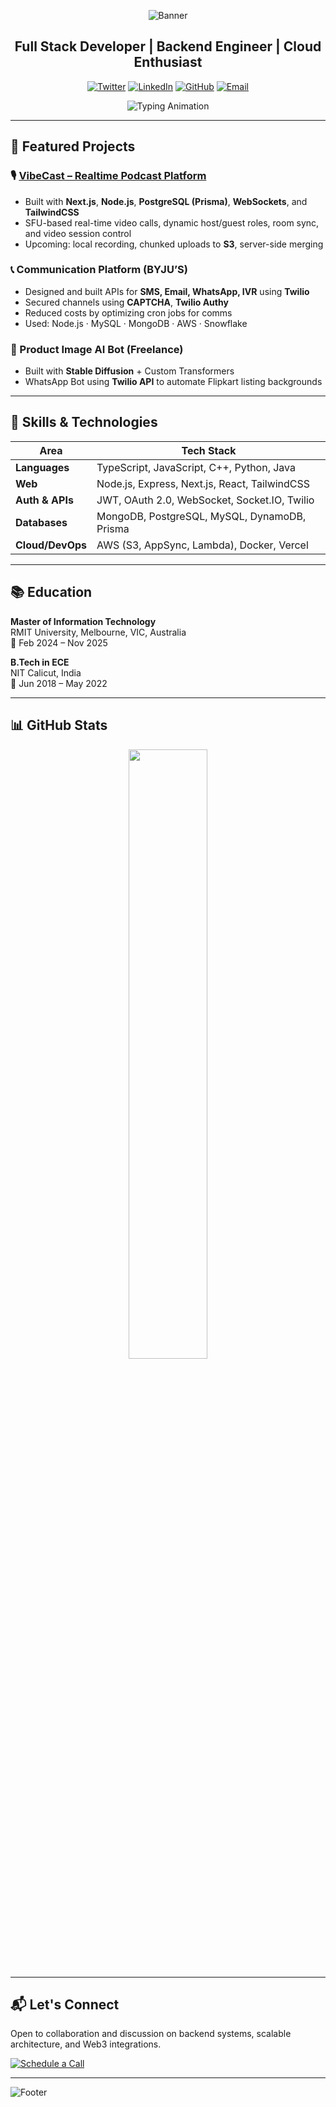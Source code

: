 <div align="center">

![Banner](https://capsule-render.vercel.app/api?type=waving&color=0A84FF&height=200&section=header&text=Amal%20Devanand%20Shine&fontSize=48&fontColor=ffffff&animation=fadeIn)

## Full Stack Developer | Backend Engineer | Cloud Enthusiast

[![Twitter](https://img.shields.io/badge/Twitter-1DA1F2?style=for-the-badge&logo=Twitter&logoColor=white)](https://x.com/sdevanand13)
[![LinkedIn](https://img.shields.io/badge/LinkedIn-0077B5?style=for-the-badge&logo=linkedin&logoColor=white)](https://www.linkedin.com/in/amal-devanand-s-34662a175/)
[![GitHub](https://img.shields.io/badge/GitHub-171515?style=for-the-badge&logo=github&logoColor=white)](https://github.com/devanand13)
[![Email](https://img.shields.io/badge/Email-D14836?style=for-the-badge&logo=gmail&logoColor=white)](mailto:amaldevanands@gmail.com)

![Typing Animation](https://readme-typing-svg.demolab.com?font=Fira+Code&weight=600&size=22&pause=1000&color=0A84FF&center=true&vCenter=true&width=600&lines=Building+Reliable+Web+Applications;Backend+with+Node.js+%26+Postgres;Auth%2C+WebSocket%2C+S3+Lover;Learning+Every+Single+Day)

</div>

---

## 🚀 Featured Projects

### 🎙️ [VibeCast – Realtime Podcast Platform](https://github.com/devanand13/vibecast)
- Built with **Next.js**, **Node.js**, **PostgreSQL (Prisma)**, **WebSockets**, and **TailwindCSS**
- SFU-based real-time video calls, dynamic host/guest roles, room sync, and video session control
- Upcoming: local recording, chunked uploads to **S3**, server-side merging

### 📞 Communication Platform (BYJU’S)
- Designed and built APIs for **SMS, Email, WhatsApp, IVR** using **Twilio**
- Secured channels using **CAPTCHA**, **Twilio Authy**
- Reduced costs by optimizing cron jobs for comms
- Used: Node.js · MySQL · MongoDB · AWS · Snowflake

### 🤖 Product Image AI Bot (Freelance)
- Built with **Stable Diffusion** + Custom Transformers
- WhatsApp Bot using **Twilio API** to automate Flipkart listing backgrounds

---

## 🧠 Skills & Technologies

| Area | Tech Stack |
|------|------------|
| **Languages** | TypeScript, JavaScript, C++, Python, Java |
| **Web** | Node.js, Express, Next.js, React, TailwindCSS |
| **Auth & APIs** | JWT, OAuth 2.0, WebSocket, Socket.IO, Twilio |
| **Databases** | MongoDB, PostgreSQL, MySQL, DynamoDB, Prisma |
| **Cloud/DevOps** | AWS (S3, AppSync, Lambda), Docker, Vercel |

---

## 📚 Education

**Master of Information Technology**  
RMIT University, Melbourne, VIC, Australia  
📅 Feb 2024 – Nov 2025

**B.Tech in ECE**  
NIT Calicut, India  
📅 Jun 2018 – May 2022

---

## 📊 GitHub Stats

<div align="center">
  <img src="https://github-readme-stats.vercel.app/api/top-langs/?username=devanand13&layout=compact&theme=tokyonight&hide_border=true" width="50%" />
</div>

---

## 📬 Let's Connect

Open to collaboration and discussion on backend systems, scalable architecture, and Web3 integrations.

[![Schedule a Call](https://img.shields.io/badge/Schedule_Call-0A84FF?style=for-the-badge&logo=googlecalendar&logoColor=white)](mailto:amaldevanands@gmail.com)

---

![Footer](https://capsule-render.vercel.app/api?type=waving&color=0A84FF&height=120&section=footer)
